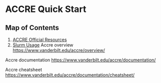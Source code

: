 # ACCRE Quick Start
## Map of Contents

1. [ACCRE Official Resources](ACCRE%20Official%20Resources.md)
2. [Slurm Usage](Slurm%20Usage.md)
Accre overview  https://www.vanderbilt.edu/accre/overview/

Accre documentation  https://www.vanderbilt.edu/accre/documentation/

Accre cheatsheet https://www.vanderbilt.edu/accre/documentation/cheatsheet/
